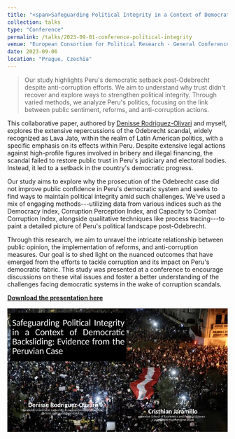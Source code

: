 ```yaml
---
title: "<span>Safeguarding Political Integrity in a Context of Democratic Backsliding: Evidence from the Peruvian Case</span>"
collection: talks
type: "Conference"
permalink: /talks/2023-09-01-conference-political-integrity
venue: "European Consortium for Political Research - General Conference"
date: 2023-09-06
location: "Prague, Czechia"
---
```


> Our study highlights Peru's democratic setback post-Odebrecht despite anti-corruption efforts. We aim to understand why trust didn't recover and explore ways to strengthen political integrity. Through varied methods, we analyze Peru's politics, focusing on the link between public sentiment, reforms, and anti-corruption actions.

This collaborative paper, authored by [Denisse Rodriguez-Olivari](https://www.denisserodriguezolivari.com) and myself, explores the extensive repercussions of the Odebrecht scandal, widely recognized as Lava Jato, within the realm of Latin American politics, with a specific emphasis on its effects within Peru. Despite extensive legal actions against high-profile figures involved in bribery and illegal financing, the scandal failed to restore public trust in Peru's judiciary and electoral bodies. Instead, it led to a setback in the country's democratic progress.

Our study aims to explore why the prosecution of the Odebrecht case did not improve public confidence in Peru's democratic system and seeks to find ways to maintain political integrity amid such challenges. We've used a mix of engaging methods---utilizing data from various indices such as the Democracy Index, Corruption Perception Index, and Capacity to Combat Corruption Index, alongside qualitative techniques like process tracing---to paint a detailed picture of Peru's political landscape post-Odebrecht.

Through this research, we aim to unravel the intricate relationship between public opinion, the implementation of reforms, and anti-corruption measures. Our goal is to shed light on the nuanced outcomes that have emerged from the efforts to tackle corruption and its impact on Peru's democratic fabric. This study was presented at a conference to encourage discussions on these vital issues and foster a better understanding of the challenges facing democratic systems in the wake of corruption scandals.

[**Download the presentation here**](https://doi.org/10.6084/m9.figshare.24725241.v1)

[![](images/ecpr-conference.png)](https://doi.org/10.6084/m9.figshare.24725241.v1)